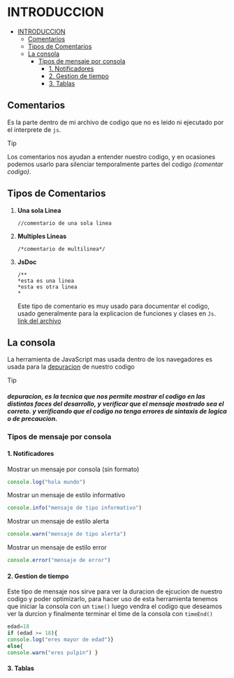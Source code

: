 # INTRODUCCION
- [INTRODUCCION](#introduccion)
  - [Comentarios](#comentarios)
  - [Tipos de Comentarios](#tipos-de-comentarios)
  - [La consola](#la-consola)
    - [Tipos de mensaje por consola](#tipos-de-mensaje-por-consola)
      - [1. Notificadores](#1-notificadores)
      - [2. Gestion de tiempo](#2-gestion-de-tiempo)
      - [3. Tablas](#3-tablas)
  
## Comentarios
Es la parte dentro de mi archivo de codigo que no es leido ni ejecutado por el interprete de `js`.
> [!TIP]
> Los comentarios nos ayudan a entender nuestro codigo, y en ocasiones podemos usarlo para silenciar temporalmente partes del codigo *(comentar codigo)*.

## Tipos de Comentarios
1. **Una sola Linea**
   ```
   //comentario de una sola linea
   ```
2. **Multiples Lineas**
   ```
   /*comentario de multilinea*/
   ```
3. **JsDoc**
   ```
   /**
   *esta es una linea
   *esta es otra linea
   *
   ```
   Este tipo de comentario es muy usado para documentar el codigo, usado generalmente para la explicacion de funciones y clases en `Js`.
   [link del archivo]("./comentarios.js")

## La consola
La herramienta de JavaScript mas usada dentro de los navegadores es usada para la [depuracion](#depuracion) de nuestro codigo

>[!TIP]
> ##### depuracion, es la tecnica que nos permite mostrar el codigo en las distintas faces del desarrollo, y verificar que el mensaje mostrado sea el correto. y verificando que el codigo no tenga errores de sintaxis de logica o de precaucion.

### Tipos de mensaje por consola
#### 1. Notificadores
Mostrar un mensaje por consola (sin formato)
```js
console.log("hola mundo") 
```
Mostrar un mensaje de estilo informativo
```js
console.info("mensaje de tipo informativo")
```
Mostrar un mensaje de estilo alerta
```js
console.warn("mensaje de tipo alerta")
```
Mostrar un mensaje de estilo error
```js
console.error("mensaje de error")
```
#### 2. Gestion de tiempo
Este tipo de mensaje nos sirve para ver la duracion de ejcucion de nuestro codigo y poder optimizarlo, para hacer uso de esta herramienta tenemos que iniciar la consola con un `time()` luego vendra el codigo que deseamos ver la durcion y finalmente terminar el time de la consola con `timeEnd()`
```js
edad=18
if (edad >= 18){
console.log("eres mayor de edad")}
else{
console.warn("eres pulpin") }
```
#### 3. Tablas
